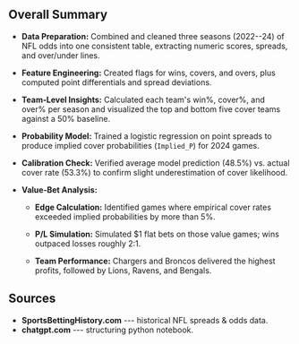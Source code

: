 Overall Summary
---------------

-   **Data Preparation:** Combined and cleaned three seasons (2022--24) of NFL odds into one consistent table, extracting numeric scores, spreads, and over/under lines.

-   **Feature Engineering:** Created flags for wins, covers, and overs, plus computed point differentials and spread deviations.

-   **Team‐Level Insights:** Calculated each team's win%, cover%, and over% per season and visualized the top and bottom five cover teams against a 50% baseline.

-   **Probability Model:** Trained a logistic regression on point spreads to produce implied cover probabilities (`Implied_P`) for 2024 games.

-   **Calibration Check:** Verified average model prediction (48.5%) vs. actual cover rate (53.3%) to confirm slight underestimation of cover likelihood.

-   **Value‐Bet Analysis:**

    -   **Edge Calculation:** Identified games where empirical cover rates exceeded implied probabilities by more than 5%.

    -   **P/L Simulation:** Simulated $1 flat bets on those value games; wins outpaced losses roughly 2:1.

    -   **Team Performance:** Chargers and Broncos delivered the highest profits, followed by Lions, Ravens, and Bengals.

Sources
-------

-   **SportsBettingHistory.com** --- historical NFL spreads & odds data.
-   **chatgpt.com** --- structuring python notebook.
